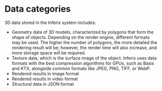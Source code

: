 # Data categories

3D data stored in the Inferix system includes:
 * Geometry data of 3D models, characterized by polygons that form the shape of objects. Depending on the render engine, different formats may be used. The higher the number of polygons, the more detailed the rendering result will be; however, the render time will also increase, and more storage space will be required.
 * Texture data, which is the surface image of the object. Inferix uses data formats with the best compression algorithms for GPUs, such as Basis and KTX, alongside common formats like JPEG, PNG, TIFF, or WebP.
 * Rendered results in image format
 * Rendered results in video format
 * Structural data in JSON format